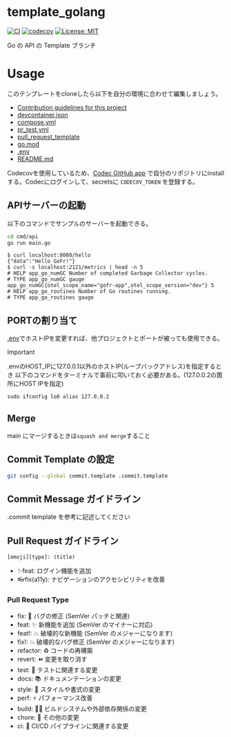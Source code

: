 # template_golang

 [![CI](https://github.com/tomo1227/template_golang/actions/workflows/ci.yml/badge.svg)](https://github.com/tomo1227/template_golang/actions/workflows/ci.yml) [![codecov](https://codecov.io/github/tomo1227/template_golang/graph/badge.svg?token=9W57OUKPMU)](https://codecov.io/github/tomo1227/template_golang) [![License: MIT](https://img.shields.io/badge/License-MIT-yellow.svg)](https://opensource.org/licenses/MIT)

Go の API の Template ブランチ

# Usage

このテンプレートをcloneしたら以下を自分の環境に合わせて編集しましょう。

- [Contribution guidelines for this project](.devcontainer/.env)
- [devcontainer.json](.devcontainer/devcontainer.json)
- [compose.yml](.devcontainer/compose.yml)
- [pr_test.yml](.github/workflows/pr_test.yml)
- [pull_request_template](.github/pull_request_template.md)
- [go.mod](cmd/api/go.mod)
- [.env](.env)
- [README.md](README.md)

Codecovを使用しているため、[Codec GitHub app](https://github.com/apps/codecov) で自分のリポジトリにinstallする。Codecにログインして、secretsに `CODECOV_TOKEN` を登録する。

## APIサーバーの起動

以下のコマンドでサンプルのサーバーを起動できる。

```sh
cd cmd/api
go run main.go
```

```shell_session
$ curl localhost:8080/hello
{"data":"Hello GoFr!"}
$ curl -s localhost:2121/metrics | head -n 5
# HELP app_go_numGC Number of completed Garbage Collector cycles.
# TYPE app_go_numGC gauge
app_go_numGC{otel_scope_name="gofr-app",otel_scope_version="dev"} 5
# HELP app_go_routines Number of Go routines running.
# TYPE app_go_routines gauge
```

## PORTの割り当て

[.env](.env)でホストIPを変更すれば、他プロジェクトとポートが被っても使用できる。

> [!IMPORTANT]
> .envのHOST_IPに127.0.0.1以外のホストIP(ループバックアドレス)を指定するとき
> 以下のコマンドをターミナルで事前に叩いておく必要がある。(127.0.0.2の箇所にHOST IPを指定)
>
> ```txt
> sudo ifconfig lo0 alias 127.0.0.2
> ```

## Merge

main にマージするときは`squash and merge`すること

## Commit Template の設定

```bash
git config --global commit.template .commit.template
```

## Commit Message ガイドライン

.commit template を参考に記述してください

## Pull Request ガイドライン

`[emoji][type]: (title)`

- ✨feat: ログイン機能を追加
- 👓fix(a11y): ナビゲーションのアクセシビリティを改善

### Pull Request Type

- fix: 🐛 バグの修正 (SemVer パッチと関連)
- feat: ✨ 新機能を追加 (SemVer のマイナーに対応)
- feat!: 💥 破壊的な新機能 (SemVer のメジャーになります)
- fix!: 💥 破壊的なバグ修正 (SemVer のメジャーになります)
- refactor: ♻️ コードの再構築
- revert: ⏪ 変更を取り消す
- test: 🧪 テストに関連する変更
- docs: 📚 ドキュメンテーションの変更
- style: 🎨 スタイルや書式の変更
- perf: ⚡ パフォーマンス改善
- build: 👷‍♀️ ビルドシステムや外部依存関係の変更
- chore: 🔧 その他の変更
- ci: 🎡 CI/CD パイプラインに関連する変更
